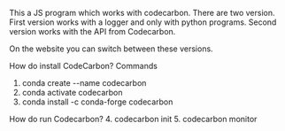 This a JS program which works with codecarbon.
There are two version.
First version works with a logger and only with python programs.
Second version works with the API from Codecarbon.

On the website you can switch between these versions.


How do install CodeCarbon?
Commands
1. conda create --name codecarbon
2. conda activate codecarbon
3. conda install -c conda-forge codecarbon

How do run Codecarbon?
4. codecarbon init
5. codecarbon monitor
